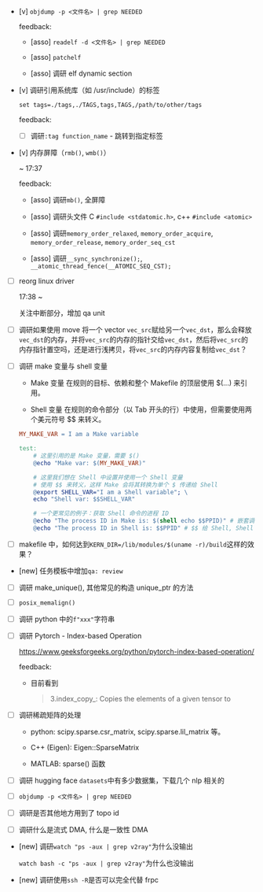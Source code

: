 * [v] `objdump -p <文件名> | grep NEEDED`

    feedback:

    * [asso] `readelf -d <文件名> | grep NEEDED`

    * [asso] `patchelf`

    * [asso] 调研 elf dynamic section

* [v] 调研引用系统库（如 /usr/include）的标签

    `set tags=./tags,./TAGS,tags,TAGS,/path/to/other/tags`

    feedback:

    * [ ] 调研`:tag function_name` - 跳转到指定标签

* [v] 内存屏障（`rmb()`, `wmb()`）

    ~ 17:37

    feedback:

    * [asso] 调研`mb()`, 全屏障

    * [asso] 调研头文件 C `#include <stdatomic.h>`, c++ `#include <atomic>`

    * [asso] 调研`memory_order_relaxed`, `memory_order_acquire`, `memory_order_release`, `memory_order_seq_cst`

    * [asso] 调研`__sync_synchronize();`, `__atomic_thread_fence(__ATOMIC_SEQ_CST);`

* [ ] reorg linux driver

    17:38 ~ 

    关注中断部分，增加 qa unit

* [ ] 调研如果使用 move 将一个 vector `vec_src`赋给另一个`vec_dst`，那么会释放`vec_dst`的内存，并将`vec_src`的内存的指针交给`vec_dst`，然后将`vec_src`的内存指针置空吗，还是进行浅拷贝，将`vec_src`的内存内容复制给`vec_dst`？

* [ ] 调研 make 变量与 shell 变量

    * Make 变量 在规则的目标、依赖和整个 Makefile 的顶层使用 $(...) 来引用。

    * Shell 变量 在规则的命令部分（以 Tab 开头的行）中使用，但需要使用两个美元符号 $$ 来转义。

    ```makefile
    MY_MAKE_VAR = I am a Make variable

    test:
        # 这里引用的是 Make 变量，需要 $()
        @echo "Make var: $(MY_MAKE_VAR)"

        # 这里我们想在 Shell 中设置并使用一个 Shell 变量
        # 使用 $$ 来转义，这样 Make 会将其转换为单个 $ 传递给 Shell
        @export SHELL_VAR="I am a Shell variable"; \
        echo "Shell var: $$SHELL_VAR"

        # 一个更常见的例子：获取 Shell 命令的进程 ID
        @echo "The process ID in Make is: $(shell echo $$PPID)" # 嵌套调用：$$ 给 Shell, $PPID 是 Shell 变量
        @echo "The process ID in Shell is: $$PPID" # $$ 给 Shell, Shell 看到的是 $PPID
    ```

* [ ] makefile 中，如何达到`KERN_DIR=/lib/modules/$(uname -r)/build`这样的效果？

* [new] 任务模板中增加`qa: review`

* [ ] 调研 make_unique(), 其他常见的构造 unique_ptr 的方法

* [ ] `posix_memalign()`

* [ ] 调研 python 中的`f"xxx"`字符串

* [ ] 调研 Pytorch - Index-based Operation

    <https://www.geeksforgeeks.org/python/pytorch-index-based-operation/>

    feedback:

    * 目前看到

        > 3.index_copy_:  Copies the elements of a given tensor to

* [ ] 调研稀疏矩阵的处理

    * python: scipy.sparse.csr_matrix, scipy.sparse.lil_matrix 等。

    * C++ (Eigen): Eigen::SparseMatrix

    * MATLAB: sparse() 函数

* [ ] 调研 hugging face `datasets`中有多少数据集，下载几个 nlp 相关的

* [ ] `objdump -p <文件名> | grep NEEDED`

* [ ] 调研是否其他地方用到了 topo id

* [ ] 调研什么是流式 DMA, 什么是一致性 DMA

* [new] 调研`watch "ps -aux | grep v2ray"`为什么没输出

    `watch bash -c "ps -aux | grep v2ray"`为什么也没输出

* [new] 调研使用`ssh -R`是否可以完全代替 frpc